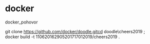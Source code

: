 # docker
docker_pohovor

git clone https://github.com/docker/doodle.gitcd doodle\cheers2019 ;
docker build -t 110620162905201717012019/cheers2019 .

